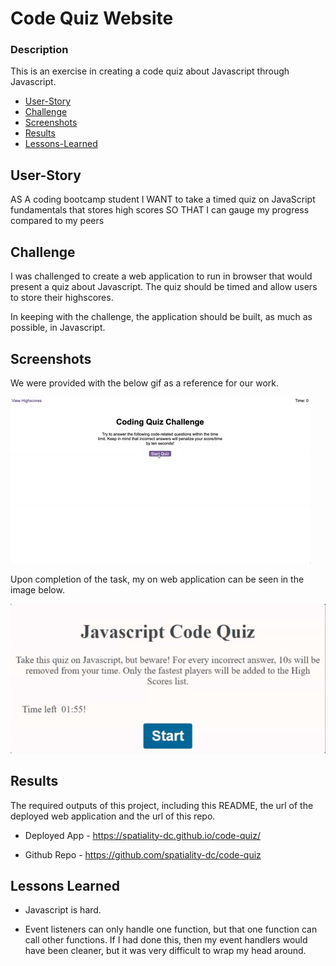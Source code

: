 # Code Quiz Website

### Description

This is an exercise in creating a code quiz about Javascript through Javascript.

- [User-Story](##User-Story)
- [Challenge](##Challenge)
- [Screenshots](##Screenshots)
- [Results](##Results)
- [Lessons-Learned](##Lessons-Learned)

## User-Story

AS A coding bootcamp student
I WANT to take a timed quiz on JavaScript fundamentals that stores high scores
SO THAT I can gauge my progress compared to my peers

## Challenge

I was challenged to create a web application to run in browser that would present a quiz about Javascript. The quiz should be timed and allow users to store their highscores.

In keeping with the challenge, the application should be built, as much as possible, in Javascript.

## Screenshots

We were provided with the below gif as a reference for our work.

![homework demo](./documents/homework-demo.gif)

Upon completion of the task, my on web application can be seen in the image below.

![homework finished](./documents/homework-completed.gif)

## Results

The required outputs of this project, including this README, the url of the deployed web application and the url of this repo.

- Deployed App - https://spatiality-dc.github.io/code-quiz/

- Github Repo - https://github.com/spatiality-dc/code-quiz

## Lessons Learned

- Javascript is hard.

- Event listeners can only handle one function, but that one function can call other functions. If I had done this, then my event handlers would have been cleaner, but it was very difficult to wrap my head around.
